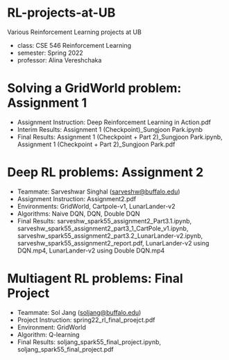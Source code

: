 # RL-projects-at-UB
Various Reinforcement Learning projects at UB
- class: CSE 546 Reinforcement Learning
- semester: Spring 2022
- professor: Alina Vereshchaka

# Solving a GridWorld problem: Assignment 1
- Assignment Instruction: Deep Reinforcement Learning in Action.pdf
- Interim Results: Assignment 1 (Checkpoint)_Sungjoon Park.ipynb
- Final Results: Assignment 1 (Checkpoint + Part 2)_Sungjoon Park.ipynb, Assignment 1 (Checkpoint + Part 2)_Sungjoon Park.pdf

# Deep RL problems: Assignment 2
- Teammate: Sarveshwar Singhal (sarveshw@buffalo.edu)
- Assignment Instruction: Assignment2.pdf
- Environments: GridWorld, Cartpole-v1, LunarLander-v2
- Algorithms: Naive DQN, DQN, Double DQN
- Final Results: sarveshw_spark55_assignment2_Part3.1.ipynb, sarveshw_spark55_assignment2_part3_1_CartPole_v1.ipynb, sarveshw_spark55_assignment2_part3.2_LunarLander-v2.ipynb, sarveshw_spark55_assignment2_report.pdf, LunarLander-v2 using DQN.mp4, LunarLander-v2 using Double DQN.mp4

# Multiagent RL problems: Final Project
- Teammate: Sol Jang (soljang@buffalo.edu)
- Project Instruction: spring22_rl_final_proejct.pdf
- Environment: GridWorld
- Algorithm: Q-learning
- Final Results: soljang_spark55_final_project.ipynb, soljang_spark55_final_project.pdf
